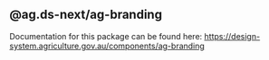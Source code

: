 ## @ag.ds-next/ag-branding

Documentation for this package can be found here: https://design-system.agriculture.gov.au/components/ag-branding
